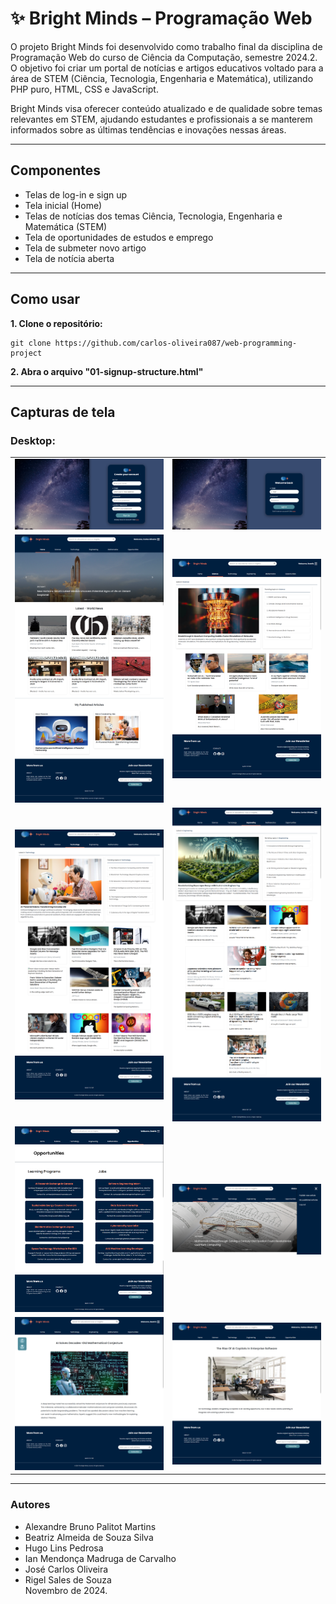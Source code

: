 # ✨ Bright Minds – Programação Web

O projeto Bright Minds foi desenvolvido como trabalho final da disciplina de Programação Web do curso de Ciência da Computação, semestre 2024.2. O objetivo foi criar um portal de notícias e artigos educativos voltado para a área de STEM (Ciência, Tecnologia, Engenharia e Matemática), utilizando PHP puro, HTML, CSS e JavaScript.

Bright Minds visa oferecer conteúdo atualizado e de qualidade sobre temas relevantes em STEM, ajudando estudantes e profissionais a se manterem informados sobre as últimas tendências e inovações nessas áreas.

---

## Componentes
- Telas de log-in e sign up
- Tela inicial (Home)
- Telas de notícias dos temas Ciência, Tecnologia, Engenharia e Matemática (STEM)
- Tela de oportunidades de estudos e emprego
- Tela de submeter novo artigo
- Tela de notícia aberta

---

## Como usar
**1. Clone o repositório:**
```
git clone https://github.com/carlos-oliveira087/web-programming-project
```

**2. Abra o arquivo "01-signup-structure.html"**

---

## Capturas de tela

### Desktop:
<table>
  <tr>
    <td><img src="./screenshots/01-signup-page-screenshot.png" alt="Tela de Criação de Conta" width="300"></td>
    <td><img src="./screenshots/02-login-page-screenshot.png" alt="Tela de Login" width="300"></td>
  </tr>
  <tr>
    <td><img src="./screenshots//03-home-page-screenshot.png" alt="Tela inicial (Home)" width="300"></td>
    <td><img src="./screenshots/04-science-page-screenshot.png" alt="Tela de notícias de tecnologia" width="300"></td>
  </tr>
  <tr>
    <td><img src="./screenshots/05-technology-page-screenshot.png" alt="Tela de notícias de engenharia" width="300"></td>
    <td><img src="./screenshots/06-engineering-page-screenshot.png" alt="Tela de notícias de matemática" width="300"></td>
  </tr>
  <tr>
    <td><img src="./screenshots/opportunities-page-screenshot.png" alt="Tela de oportunidades" width="300"></td>
    <td><img src="./screenshots/03-home-hamburger-menu-screenshot.png" alt="Tela inicial com menu aberto" width="300"></td>
  </tr>
  <tr>
    <td><img src="./screenshots/11-user-article-screenshot.png" alt="Página de artigo do usuário" width="300"></td>
    <td><img src="./screenshots/api-article-page-screenshot.png" alt="Página de artigo da API" width="300"></td>
  </tr>
</table>

---

### Autores
- Alexandre Bruno Palitot Martins<br>
- Beatriz Almeida de Souza Silva<br>
- Hugo Lins Pedrosa<br>
- Ian Mendonça Madruga de Carvalho<br>
- José Carlos Oliveira<br>
- Rigel Sales de Souza<br>
Novembro de 2024.